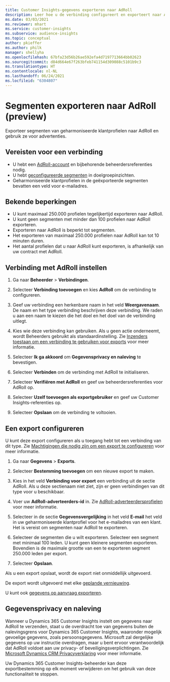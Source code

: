 ```yaml
---
title: Customer Insights-gegevens exporteren naar AdRoll
description: Leer hoe u de verbinding configureert en exporteert naar AdRoll.
ms.date: 03/03/2021
ms.reviewer: mhart
ms.service: customer-insights
ms.subservice: audience-insights
ms.topic: conceptual
author: pkieffer
ms.author: philk
manager: shellyha
ms.openlocfilehash: 67bfa23d56b26ae592efa4d7197713664bb02623
ms.sourcegitcommit: d84d664e67f263bfeb741154d309088c5101b9c3
ms.translationtype: HT
ms.contentlocale: nl-NL
ms.lasthandoff: 06/24/2021
ms.locfileid: "6304807"
---
```

# <a name="export-segments-to-adroll-preview"></a>Segmenten exporteren naar AdRoll (preview)

Exporteer segmenten van geharmoniseerde klantprofielen naar AdRoll en gebruik ze voor advertenties. 

## <a name="prerequisites-for-a-connection"></a>Vereisten voor een verbinding

-   U hebt een [AdRoll-account](https://www.adroll.com/) en bijbehorende beheerdersreferenties nodig.
-   U hebt [geconfigureerde segmenten](segments.md) in doelgroepinzichten.
-   Geharmoniseerde klantprofielen in de geëxporteerde segmenten bevatten een veld voor e-mailadres.

## <a name="known-limitations"></a>Bekende beperkingen

- U kunt maximaal 250.000 profielen tegelijkertijd exporteren naar AdRoll.
- U kunt geen segmenten met minder dan 100 profielen naar AdRoll exporteren. 
- Exporteren naar AdRoll is beperkt tot segmenten.
- Het exporteren van maximaal 250.000 profielen naar AdRoll kan tot 10 minuten duren. 
- Het aantal profielen dat u naar AdRoll kunt exporteren, is afhankelijk van uw contract met AdRoll.

## <a name="set-up-connection-to-adroll"></a>Verbinding met AdRoll instellen

1. Ga naar **Beheerder** > **Verbindingen**.

1. Selecteer **Verbinding toevoegen** en kies **AdRoll** om de verbinding te configureren.

1. Geef uw verbinding een herkenbare naam in het veld **Weergavenaam**. De naam en het type verbinding beschrijven deze verbinding. We raden u aan een naam te kiezen die het doel en het doel van de verbinding uitlegt.

1. Kies wie deze verbinding kan gebruiken. Als u geen actie onderneemt, wordt Beheerders gebruikt als standaardinstelling. Zie [Inzenders toestaan om een verbinding te gebruiken voor exports](connections.md#allow-contributors-to-use-a-connection-for-exports) voor meer informatie.

1. Selecteer **Ik ga akkoord** om **Gegevensprivacy en naleving** te bevestigen.

1. Selecteer **Verbinden** om de verbinding met AdRoll te initialiseren.

1. Selecteer **Verifiëren met AdRoll** en geef uw beheerdersreferenties voor AdRoll op. 

1. Selecteer **Uzelf toevoegen als exportgebruiker** en geef uw Customer Insights-referenties op.

1. Selecteer **Opslaan** om de verbinding te voltooien.

## <a name="configure-an-export"></a>Een export configureren

U kunt deze export configureren als u toegang hebt tot een verbinding van dit type. Zie [Machtigingen die nodig zijn om een export te configureren](export-destinations.md#set-up-a-new-export) voor meer informatie.

1. Ga naar **Gegevens** > **Exports**.

1. Selecteer **Bestemming toevoegen** om een nieuwe export te maken.

1. Kies in het veld **Verbinding voor export** een verbinding uit de sectie AdRoll. Als u deze sectienaam niet ziet, zijn er geen verbindingen van dit type voor u beschikbaar.

1. Voer uw **AdRoll-adverteerders-id** in. Zie [AdRoll-adverteerdersprofielen](https://help.adroll.com/hc/articles/212011838-Advertiser-Profiles) voor meer informatie.

3. Selecteer in de sectie **Gegevensvergelijking** in het veld **E-mail** het veld in uw geharmoniseerde klantprofiel voor het e-mailadres van een klant. Het is vereist om segmenten naar AdRoll te exporteren.

1. Selecteer de segmenten die u wilt exporteren. Selecteer een segment met minimaal 100 leden. U kunt geen kleinere segmenten exporteren. Bovendien is de maximale grootte van een te exporteren segment 250.000 leden per export. 

1. Selecteer **Opslaan**.

Als u een export opslaat, wordt de export niet onmiddellijk uitgevoerd.

De export wordt uitgevoerd met elke [geplande vernieuwing](system.md#schedule-tab). 

U kunt ook [gegevens op aanvraag exporteren](export-destinations.md#run-exports-on-demand). 


## <a name="data-privacy-and-compliance"></a>Gegevensprivacy en naleving

Wanneer u Dynamics 365 Customer Insights instelt om gegevens naar AdRoll te verzenden, staat u de overdracht toe van gegevens buiten de nalevingsgrens voor Dynamics 365 Customer Insights, waaronder mogelijk gevoelige gegevens, zoals persoonsgegevens. Microsoft zal dergelijke gegevens op uw instructie overdragen, maar u bent ervoor verantwoordelijk dat AdRoll voldoet aan uw privacy- of beveiligingsverplichtingen. Zie [Microsoft Dynamics CRM Privacyverklaring](https://go.microsoft.com/fwlink/?linkid=396732) voor meer informatie.

Uw Dynamics 365 Customer Insights-beheerder kan deze exportbestemming op elk moment verwijderen om het gebruik van deze functionaliteit te stoppen.

